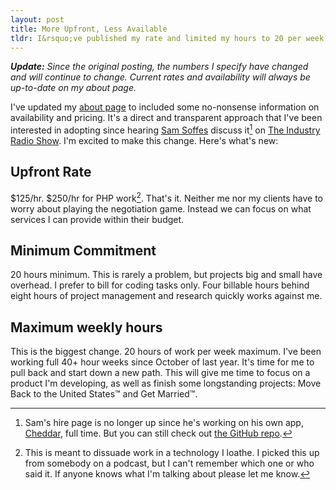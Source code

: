 ```yaml
---
layout: post
title: More Upfront, Less Available
tldr: I&rsquo;ve published my rate and limited my hours to 20 per week.
---
```


***Update:** Since the original posting, the numbers I specify have changed and will continue to change. Current rates and availability will always be up-to-date on my about page.*

I've updated my [about page](/) to included some no-nonsense information on availability and pricing. It's a direct and transparent approach that I've been interested in adopting since hearing [Sam Soffes](http://samsoff.es) discuss it[^1] on [The Industry Radio Show](http://theindustry.cc/2012/05/01/8-adobe-html5rocks-dialoggs-invites-and-making-cheddar/). I'm excited to make this change. Here's what's new:

## Upfront Rate

$125/hr. $250/hr for PHP work[^2]. That's it. Neither me nor my clients have to worry about playing the negotiation game. Instead we can focus on what services I can provide within their budget.

## Minimum Commitment

20 hours minimum. This is rarely a problem, but projects big and small have overhead. I prefer to bill for coding tasks only. Four billable hours behind eight hours of project management and research quickly works against me.

## Maximum weekly hours

This is the biggest change. 20 hours of work per week maximum. I've been working full 40+ hour weeks since October of last year. It's time for me to pull back and start down a new path. This will give me time to focus on a product I'm developing, as well as finish some longstanding projects: Move Back to the United States&trade; and Get Married&trade;.



[^1]: Sam's hire page is no longer up since he's working on his own app, [Cheddar](https://cheddarapp.com/), full time. But you can still check out [the GitHub repo](https://github.com/samsoffes/hire.samsoff.es).

[^2]: This is meant to dissuade work in a technology I loathe. I picked this up from somebody on a podcast, but I can't remember which one or who said it. If anyone knows what I'm talking about please let me know.